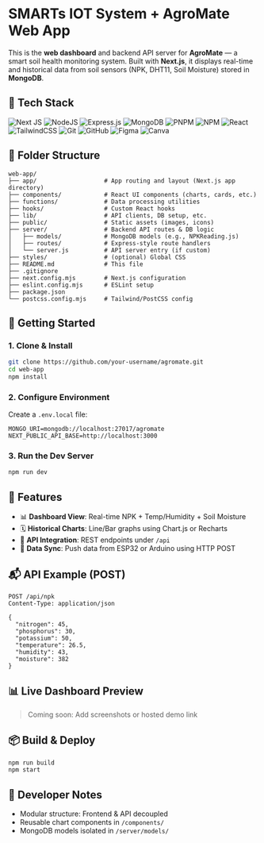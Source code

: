 # SMARTs IOT System + AgroMate Web App

This is the **web dashboard** and backend API server for **AgroMate** — a smart soil health monitoring system. Built with **Next.js**, it displays real-time and historical data from soil sensors (NPK, DHT11, Soil Moisture) stored in **MongoDB**.



## 🧱 Tech Stack

![Next JS](https://img.shields.io/badge/Next-black?style=for-the-badge&logo=next.js&logoColor=white)
![NodeJS](https://img.shields.io/badge/node.js-6DA55F?style=for-the-badge&logo=node.js&logoColor=white)
![Express.js](https://img.shields.io/badge/express.js-%23404d59.svg?style=for-the-badge&logo=express&logoColor=%2361DAFB)
![MongoDB](https://img.shields.io/badge/MongoDB-%234ea94b.svg?style=for-the-badge&logo=mongodb&logoColor=white)
![PNPM](https://img.shields.io/badge/pnpm-%234a4a4a.svg?style=for-the-badge&logo=pnpm&logoColor=f69220)
![NPM](https://img.shields.io/badge/NPM-%23CB3837.svg?style=for-the-badge&logo=npm&logoColor=white)
![React](https://img.shields.io/badge/react-%2320232a.svg?style=for-the-badge&logo=react&logoColor=%2361DAFB)
![TailwindCSS](https://img.shields.io/badge/tailwindcss-%2338B2AC.svg?style=for-the-badge&logo=tailwind-css&logoColor=white)
![Git](https://img.shields.io/badge/git-%23F05033.svg?style=for-the-badge&logo=git&logoColor=white)
![GitHub](https://img.shields.io/badge/github-%23121011.svg?style=for-the-badge&logo=github&logoColor=white)
![Figma](https://img.shields.io/badge/figma-%23F24E1E.svg?style=for-the-badge&logo=figma&logoColor=white)
![Canva](https://img.shields.io/badge/Canva-%2300C4CC.svg?style=for-the-badge&logo=Canva&logoColor=white)


## 📁 Folder Structure

```
web-app/
├── app/                   # App routing and layout (Next.js app directory)
├── components/            # React UI components (charts, cards, etc.)
├── functions/             # Data processing utilities
├── hooks/                 # Custom React hooks
├── lib/                   # API clients, DB setup, etc.
├── public/                # Static assets (images, icons)
├── server/                # Backend API routes & DB logic
│   ├── models/            # MongoDB models (e.g., NPKReading.js)
│   ├── routes/            # Express-style route handlers
│   └── server.js          # API server entry (if custom)
├── styles/                # (optional) Global CSS
├── README.md              # This file
├── .gitignore
├── next.config.mjs        # Next.js configuration
├── eslint.config.mjs      # ESLint setup
├── package.json
└── postcss.config.mjs     # Tailwind/PostCSS config
```



## 🚀 Getting Started

### 1. Clone & Install

```bash
git clone https://github.com/your-username/agromate.git
cd web-app
npm install
```

### 2. Configure Environment

Create a `.env.local` file:

```
MONGO_URI=mongodb://localhost:27017/agromate
NEXT_PUBLIC_API_BASE=http://localhost:3000
```

### 3. Run the Dev Server

```bash
npm run dev
```


## 🧪 Features

* 📊 **Dashboard View**: Real-time NPK + Temp/Humidity + Soil Moisture
* 🗓️ **Historical Charts**: Line/Bar graphs using Chart.js or Recharts
* 📡 **API Integration**: REST endpoints under `/api`
* 🔄 **Data Sync**: Push data from ESP32 or Arduino using HTTP POST



## 📬 API Example (POST)

```http
POST /api/npk
Content-Type: application/json

{
  "nitrogen": 45,
  "phosphorus": 30,
  "potassium": 50,
  "temperature": 26.5,
  "humidity": 43,
  "moisture": 382
}
```


## 📊 Live Dashboard Preview

> Coming soon: Add screenshots or hosted demo link



## 📦 Build & Deploy

```bash
npm run build
npm start
```

## 🧠 Developer Notes

* Modular structure: Frontend & API decoupled
* Reusable chart components in `/components/`
* MongoDB models isolated in `/server/models/`
